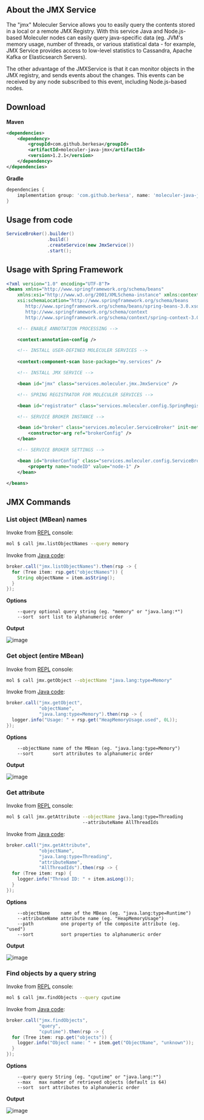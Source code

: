 ## About the JMX Service

The "jmx" Moleculer Service allows you to easily query the contents stored in a local or a remote JMX Registry.
With this service Java and Node.js-based Moleculer nodes can easily query java-specific data
(eg. JVM's memory usage, number of threads, or various statistical data - for example,
JMX Service provides access to low-level statistics to Cassandra, Apache Kafka or Elasticsearch Servers).

The other advantage of the JMXService is that it can monitor objects in the JMX registry, and sends events about the changes.
This events can be received by any node subscribed to this event, including Node.js-based nodes.

## Download

**Maven**

```xml
<dependencies>
	<dependency>
		<groupId>com.github.berkesa</groupId>
		<artifactId>moleculer-java-jmx</artifactId>
		<version>1.2.1</version>
	</dependency>
</dependencies>
```

**Gradle**

```gradle
dependencies {
	implementation group: 'com.github.berkesa', name: 'moleculer-java-jmx', version: '1.2.1' 
}
```

## Usage from code

```java
ServiceBroker().builder()
               .build()
               .createService(new JmxService())
               .start();
```

## Usage with Spring Framework

```xml
<?xml version="1.0" encoding="UTF-8"?>
<beans xmlns="http://www.springframework.org/schema/beans"
	xmlns:xsi="http://www.w3.org/2001/XMLSchema-instance" xmlns:context="http://www.springframework.org/schema/context"
	xsi:schemaLocation="http://www.springframework.org/schema/beans
	   http://www.springframework.org/schema/beans/spring-beans-3.0.xsd
	   http://www.springframework.org/schema/context
	   http://www.springframework.org/schema/context/spring-context-3.0.xsd">

	<!-- ENABLE ANNOTATION PROCESSING -->

	<context:annotation-config />

	<!-- INSTALL USER-DEFINED MOLECULER SERVICES -->
	
	<context:component-scan base-package="my.services" />

	<!-- INSTALL JMX SERVICE -->

	<bean id="jmx" class="services.moleculer.jmx.JmxService" />

	<!-- SPRING REGISTRATOR FOR MOLECULER SERVICES -->

	<bean id="registrator" class="services.moleculer.config.SpringRegistrator" depends-on="broker" />

	<!-- SERVICE BROKER INSTANCE -->

	<bean id="broker" class="services.moleculer.ServiceBroker" init-method="start" destroy-method="stop">
		<constructor-arg ref="brokerConfig" />
	</bean>

	<!-- SERVICE BROKER SETTINGS -->

	<bean id="brokerConfig" class="services.moleculer.config.ServiceBrokerConfig">
		<property name="nodeID" value="node-1" />
	</bean>

</beans>
```

## JMX Commands

### List object (MBean) names

Invoke from [REPL](moleculer-repl.html) console:

```bash
mol $ call jmx.listObjectNames --query memory
```

Invoke from [Java code](actions.html#calling-actions):

```java
broker.call("jmx.listObjectNames").then(rsp -> {
  for (Tree item: rsp.get("objectNames")) {
    String objectName = item.asString();
  }
});
```

**Options**

```
    --query optional query string (eg. "memory" or "java.lang:*")
    --sort  sort list to alphanumeric order    
```

**Output**

![image](jmx/listObjectNames.png)

### Get object (entire MBean)

Invoke from [REPL](moleculer-repl.html) console:

```bash
mol $ call jmx.getObject --objectName "java.lang:type=Memory"
```

Invoke from [Java code](actions.html#calling-actions):

```java
broker.call("jmx.getObject",
            "objectName",
            "java.lang:type=Memory").then(rsp -> {
  logger.info("Usage: " + rsp.get("HeapMemoryUsage.used", 0L));
});
```

**Options**

```
    --objectName name of the MBean (eg. "java.lang:type=Memory")
    --sort       sort attributes to alphanumeric order    
```

**Output**

![image](jmx/getObject.png)

### Get attribute

Invoke from [REPL](moleculer-repl.html) console:

```bash
mol $ call jmx.getAttribute --objectName java.lang:type=Threading
                            --attributeName AllThreadIds
```

Invoke from [Java code](actions.html#calling-actions):

```java
broker.call("jmx.getAttribute",
            "objectName",
            "java.lang:type=Threading",
            "attributeName",
            "AllThreadIds").then(rsp -> {
  for (Tree item: rsp) {
    logger.info("Thread ID: " + item.asLong());
  }
});
```

**Options**

```
    --objectName    name of the MBean (eg. "java.lang:type=Runtime")
    --attributeName attribute name (eg. "HeapMemoryUsage")
    --path          one property of the composite attribute (eg. "used")
    --sort          sort properties to alphanumeric order    
```

**Output**

![image](jmx/getAttribute.png)

### Find objects by a query string

Invoke from [REPL](moleculer-repl.html) console:

```bash
mol $ call jmx.findObjects --query cputime
```

Invoke from [Java code](actions.html#calling-actions):

```java
broker.call("jmx.findObjects",
            "query",
            "cputime").then(rsp -> {
  for (Tree item: rsp.get("objects")) {
    logger.info("Object name: " + item.get("ObjectName", "unknown"));
  }
});
```

**Options**

```
    --query query String (eg. "cputime" or "java.lang:*")
    --max   max number of retrieved objects (default is 64)
    --sort  sort attributes to alphanumeric order    
```

**Output**

![image](jmx/findObjects.png)